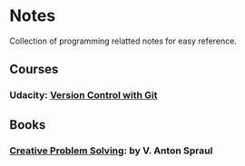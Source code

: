 # Notes
Collection of programming relatted notes for easy reference.

## Courses <!-- {docsify-ignore-all} -->
### Udacity: [Version Control with Git](git-version-control.md)

## Books
### [Creative Problem Solving](creative-problem-solving.md): by V. Anton Spraul 